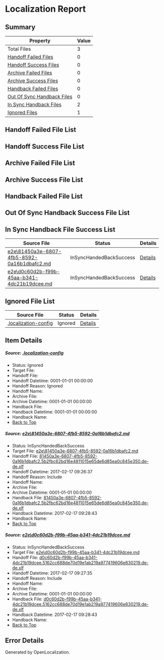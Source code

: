 # <a name='report-top'></a> Localization Report

## Summary
 Property | Value 
 -------- | ----- 
 Total Files | 3
[ Handoff Failed Files ](#handoff-failed-list)| 0
[ Handoff Success Files ](#handoff-success-list)| 0
[ Archive Failed Files ](#archive-failed-list)| 0
[ Archive Success Files ](#archive-success-list)| 0
[ Handback Failed Files ](#handback-failed-list)| 0
[ Out Of Sync Handback Files ](#outofsync-handback-success-list)| 0
[ In Sync Handback Files ](#insync-handback-success-list)| 2
[ Ignored Files ](#ignored-list)| 1

## <a name='handoff-failed-list'></a> Handoff Failed File List

## <a name='handoff-success-list'></a> Handoff Success File List

## <a name='archive-failed-list'></a> Archive Failed File List

## <a name='archive-success-list'></a> Archive Success File List

## <a name='handback-failed-list'></a> Handback Failed File List

## <a name='outofsync-handback-success-list'></a> Out Of Sync Handback Success File List

## <a name='insync-handback-success-list'></a> In Sync Handback File Success List
 Source File | Status | Details 
 ----------- | ------ | ------- 
 [e2e\81450a3e-6807-4fb5-8592-0a16b1dbafc2.md](https://github.com/OpenLocalizationTestOrg/ol-test0/blob/a75c411e9069954daa9aa0bbda0e8a244d4c199d/e2e/81450a3e-6807-4fb5-8592-0a16b1dbafc2.md) | InSyncHandedBackSuccess | [Details](#af3631e995c5bb179e033317f5188eb974e6b5481)
 [e2e\d0c60d2b-f99b-45aa-b341-4dc21b19dcee.md](https://github.com/OpenLocalizationTestOrg/ol-test0/blob/a75c411e9069954daa9aa0bbda0e8a244d4c199d/e2e/d0c60d2b-f99b-45aa-b341-4dc21b19dcee.md) | InSyncHandedBackSuccess | [Details](#f0dae0db426b2f040892e24460af7a90bde027b32)

## <a name='ignored-list'></a> Ignored File List
 Source File | Status | Details 
 ----------- | ------ | ------- 
 [.localization-config](https://github.com/OpenLocalizationTestOrg/ol-test0/blob/a75c411e9069954daa9aa0bbda0e8a244d4c199d/.localization-config) | Ignored | [Details](#cb0632cf59c1387fc1742bfb9fa3c47f87e2e5c90)

## Item Details
##### <a name='cb0632cf59c1387fc1742bfb9fa3c47f87e2e5c90'></a> Source: [.localization-config](https://github.com/OpenLocalizationTestOrg/ol-test0/blob/a75c411e9069954daa9aa0bbda0e8a244d4c199d/.localization-config)
* Status: Ignored
* Target File: 
* Handoff File: 
* Handoff Datetime: 0001-01-01 00:00:00
* Handoff Reason: Ignored
* Handoff Name: 
* Archive File: 
* Archive Datetime: 0001-01-01 00:00:00
* Handback File: 
* Handback Datetime: 0001-01-01 00:00:00
* Handback Name: 
* [Back to Top](#report-top)

##### <a name='af3631e995c5bb179e033317f5188eb974e6b5481'></a> Source: [e2e\81450a3e-6807-4fb5-8592-0a16b1dbafc2.md](https://github.com/OpenLocalizationTestOrg/ol-test0/blob/a75c411e9069954daa9aa0bbda0e8a244d4c199d/e2e/81450a3e-6807-4fb5-8592-0a16b1dbafc2.md)
* Status: InSyncHandedBackSuccess
* Target File: [e2e\81450a3e-6807-4fb5-8592-0a16b1dbafc2.md](https://github.com/OpenLocalizationTestOrg/ol-test4-dede/blob/b3d3189153b0abe4da725cb05f5d409dbb26b05d/e2e/81450a3e-6807-4fb5-8592-0a16b1dbafc2.md)
* Handoff File: [81450a3e-6807-4fb5-8592-0a16b1dbafc2.5b2fbc62bd16e4811015e65de6d85ea0c845e350.de-de.xlf](https://github.com/OpenLocalizationTestOrg/ol-test4-handoff/blob/b429fa228072aa41c75fe1b75bd1e94cfe0b4088/ol-handoff/OpenLocalizationTestOrg/ol-test4-dede/xinjiang/ht/81450a3e-6807-4fb5-8592-0a16b1dbafc2.5b2fbc62bd16e4811015e65de6d85ea0c845e350.de-de.xlf)
* Handoff Datetime: 2017-02-17 09:26:37
* Handoff Reason: Include
* Handoff Name: 
* Archive File: 
* Archive Datetime: 0001-01-01 00:00:00
* Handback File: [81450a3e-6807-4fb5-8592-0a16b1dbafc2.5b2fbc62bd16e4811015e65de6d85ea0c845e350.de-de.xlf](https://github.com/OpenLocalizationTestOrg/ol-test4-handback/blob/b84dfe3afbf6edba00565968f9238325446fb912/ol-handback/OpenLocalizationTestOrg/ol-test4-dede/xinjiang/ht/81450a3e-6807-4fb5-8592-0a16b1dbafc2.5b2fbc62bd16e4811015e65de6d85ea0c845e350.de-de.xlf)
* Handback Datetime: 2017-02-17 09:28:43
* Handback Name: 
* [Back to Top](#report-top)

##### <a name='f0dae0db426b2f040892e24460af7a90bde027b32'></a> Source: [e2e\d0c60d2b-f99b-45aa-b341-4dc21b19dcee.md](https://github.com/OpenLocalizationTestOrg/ol-test0/blob/a75c411e9069954daa9aa0bbda0e8a244d4c199d/e2e/d0c60d2b-f99b-45aa-b341-4dc21b19dcee.md)
* Status: InSyncHandedBackSuccess
* Target File: [e2e\d0c60d2b-f99b-45aa-b341-4dc21b19dcee.md](https://github.com/OpenLocalizationTestOrg/ol-test4-dede/blob/b3d3189153b0abe4da725cb05f5d409dbb26b05d/e2e/d0c60d2b-f99b-45aa-b341-4dc21b19dcee.md)
* Handoff File: [d0c60d2b-f99b-45aa-b341-4dc21b19dcee.5162cc688de70d19e1ab219a977419606e830219.de-de.xlf](https://github.com/OpenLocalizationTestOrg/ol-test4-handoff/blob/cbf8ebaab09c9a237b0401390db9aa994e3ef827/ol-handoff/OpenLocalizationTestOrg/ol-test4-dede/xinjiang/ht/d0c60d2b-f99b-45aa-b341-4dc21b19dcee.5162cc688de70d19e1ab219a977419606e830219.de-de.xlf)
* Handoff Datetime: 2017-02-17 09:27:35
* Handoff Reason: Include
* Handoff Name: 
* Archive File: 
* Archive Datetime: 0001-01-01 00:00:00
* Handback File: [d0c60d2b-f99b-45aa-b341-4dc21b19dcee.5162cc688de70d19e1ab219a977419606e830219.de-de.xlf](https://github.com/OpenLocalizationTestOrg/ol-test4-handback/blob/b84dfe3afbf6edba00565968f9238325446fb912/ol-handback/OpenLocalizationTestOrg/ol-test4-dede/xinjiang/ht/d0c60d2b-f99b-45aa-b341-4dc21b19dcee.5162cc688de70d19e1ab219a977419606e830219.de-de.xlf)
* Handback Datetime: 2017-02-17 09:28:43
* Handback Name: 
* [Back to Top](#report-top)


## Error Details

Generated by OpenLocalization.
